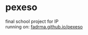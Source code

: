 # pexeso
final school project for IP<br>
running on: <a href="https://fadrma.github.io/pexeso">fadrma.github.io/pexeso</a>
